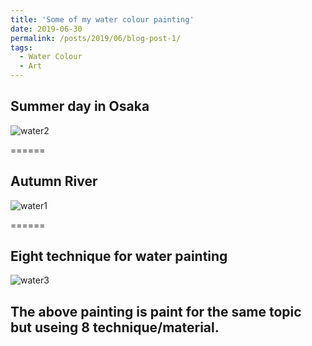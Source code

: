 ```yaml
---
title: 'Some of my water colour painting'
date: 2019-06-30
permalink: /posts/2019/06/blog-post-1/
tags:
  - Water Colour
  - Art
---
```


## Summer day in Osaka
![water2](https://user-images.githubusercontent.com/48281792/155861937-7162b2a8-edd0-454e-8171-6ed720ff82bd.jpg)


======
## Autumn River
![water1](https://user-images.githubusercontent.com/48281792/155861941-98539487-96ef-4716-83e4-8d5be618b887.jpg)

======
## Eight technique for water painting
![water3](https://user-images.githubusercontent.com/48281792/155861947-6d590f27-052a-49cf-923a-d70c5709ae18.jpg)

The above painting is paint for the same topic but useing 8 technique/material.
------
